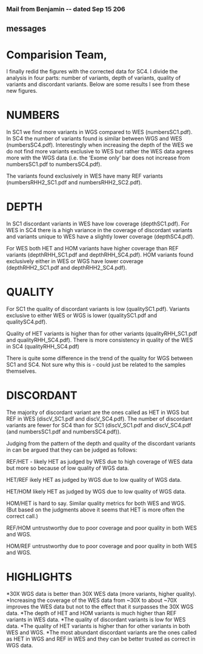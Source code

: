 ### Mail from Benjamin -- dated Sep 15 206 ##
## messages 
 
 # Comparision Team,
I finally redid the figures with the corrected data for SC4. I divide the analysis in four parts: number of variants, depth of variants, quality of variants and discordant variants. Below are some results I see from these new figures.

# NUMBERS
In SC1 we find more variants in WGS compared to WES (numbersSC1.pdf). In SC4 the number of variants found is similar between WGS and WES (numbersSC4.pdf). Interestingly when increasing the depth of the WES we do not find more variants exclusive to WES but rather the WES data agrees more with the WGS data (i.e. the ‘Exome only’ bar does not increase from numbersSC1.pdf to numbersSC4.pdf).

The variants found exclusively in WES have many REF variants (numbersRHH2_SC1.pdf and numbersRHH2_SC2.pdf).

# DEPTH
In SC1 discordant variants in WES have low coverage (depthSC1.pdf). For WES in SC4 there is a high variance in the coverage of discordant variants and variants unique to WES have a slightly lower coverage (depthSC4.pdf). 

For WES both HET and HOM variants have higher coverage than REF variants (depthRHH_SC1.pdf and depthRHH_SC4.pdf). HOM variants found exclusively either in WES or WGS have lower coverage (depthRHH2_SC1.pdf and depthRHH2_SC4.pdf).

# QUALITY
For SC1 the quality of discordant variants is low (qualitySC1.pdf). Variants exclusive to either WES or WGS is lower (qualitySC1.pdf and qualitySC4.pdf). 

Quality of HET variants is higher than for other variants (qualityRHH_SC1.pdf and qualityRHH_SC4.pdf). There is more consistency in quality of the WES in SC4 (qualityRHH_SC4.pdf)

There is quite some difference in the trend of the quality for WGS between SC1 and SC4. Not sure why this is - could just be related to the samples themselves.

# DISCORDANT
The majority of discordant variant are the ones called as HET in WGS but REF in WES (discV_SC1.pdf and discV_SC4.pdf). The number of discordant variants are fewer for SC4 than for SC1 (discV_SC1.pdf and discV_SC4.pdf (and numbersSC1.pdf and numbersSC4.pdf)).

Judging from the pattern of the depth and quality of the discordant variants in can be argued that they can be judged as follows:

REF/HET - likely HET as judged by WES due to high coverage of WES data but more so because of low quality of WGS data.

HET/REF ikely HET as judged by WGS due to low quality of WGS data. 

HET/HOM likely HET as judged by WGS due to low quality of WGS data.

HOM/HET is hard to say. Similar quality metrics for both WES and WGS. (But based on the judgments above it seems that HET is more often the correct call.)

REF/HOM untrustworthy due to poor coverage and poor quality in both WES and WGS.

HOM/REF untrustworthy due to poor coverage and poor quality in both WES and WGS.


# HIGHLIGHTS
*30X WGS data is better than 30X WES data (more variants, higher quality).
*Increasing the coverage of the WES data from ~30X to about ~70X improves the WES data but not to the effect that it surpasses the 30X WGS data.
*The depth of HET and HOM variants is much higher than REF variants in WES data.
*The quality of discordant variants is low for WES data.
*The quality of HET variants is higher than for other variants in both WES and WGS.
*The most abundant discordant variants are the ones called as HET in WGS and REF in WES and they can be better trusted as correct in WGS data.
